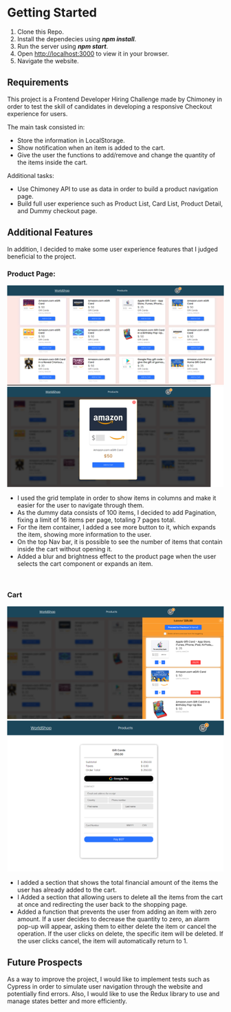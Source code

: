 # Getting Started

1. Clone this Repo.
2. Install the dependecies using **_npm install_**.
3. Run the server using **_npm start_**.
4. Open [http://localhost:3000](http://localhost:3000) to view it in your browser.
5. Navigate the website.

## Requirements

This project is a Frontend Developer Hiring Challenge made by Chimoney in order to test the skill of candidates in developing a responsive Checkout experience for users.

The main task consisted in:

- Store the information in LocalStorage.
- Show notification when an item is added to the cart.
- Give the user the functions to add/remove and change the quantity of the items inside the cart.

Additional tasks:

- Use Chimoney API to use as data in order to build a product navigation page.
- Build full user experience such as Product List, Card List, Product Detail, and Dummy checkout page.

## Additional Features

In addition, I decided to make some user experience features that I judged beneficial to the project.

### Product Page:

!["Image Showing ProductPage"](https://github.com/JohnBorges52/Frontend-Developer-Chimoney/blob/master/chimoney/public/resourses/githubImg/productPage.png)
!["Image Showing Expanded Item"](https://github.com/JohnBorges52/Frontend-Developer-Chimoney/blob/master/chimoney/public/resourses/githubImg/expandedItem.png)

- I used the grid template in order to show items in columns and make it easier for the user to navigate through them.
- As the dummy data consists of 100 items, I decided to add Pagination, fixing a limit of 16 items per page, totaling 7 pages total.
- For the item container, I added a see more button to it, which expands the item, showing more information to the user.
- On the top Nav bar, it is possible to see the number of items that contain inside the cart without opening it.
- Added a blur and brightness effect to the product page when the user selects the cart component or expands an item.

<br/>

### Cart

!["Image Showing CartPage"](https://github.com/JohnBorges52/Frontend-Developer-Chimoney/blob/master/chimoney/public/resourses/githubImg/cartPage.png)
!["Image Showing Dummy CheckoutPage"](https://github.com/JohnBorges52/Frontend-Developer-Chimoney/blob/master/chimoney/public/resourses/githubImg/checkoutPage.png)
<br/>

- I added a section that shows the total financial amount of the items the user has already added to the cart.
- I Added a section that allowing users to delete all the items from the cart at once and redirecting the user back to the shopping page.
- Added a function that prevents the user from adding an item with zero amount. If a user decides to decrease the quantity to zero, an alarm pop-up will appear, asking them to either delete the item or cancel the operation. If the user clicks on delete, the specific item will be deleted. If the user clicks cancel, the item will automatically return to 1.

## Future Prospects

As a way to improve the project, I would like to implement tests such as Cypress in order to simulate user navigation through the website and potentially find errors.
Also, I would like to use the Redux library to use and manage states better and more efficiently.
